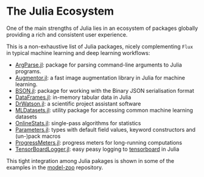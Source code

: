 # The Julia Ecosystem

One of the main strengths of Julia lies in an ecosystem of packages 
globally providing a rich and consistent user experience.

This is a non-exhaustive list of Julia packages, nicely complementing `Flux` in typical
machine learning and deep learning workflows:

- [ArgParse.jl](https://github.com/carlobaldassi/ArgParse.jl): package for parsing command-line arguments to Julia programs.
- [Augmentor.jl](https://github.com/Evizero/Augmentor.jl): a fast image augmentation library in Julia for machine learning.
- [BSON.jl](https://github.com/JuliaIO/BSON.jl): package for working with the Binary JSON serialisation format
- [DataFrames.jl](https://github.com/joshday/OnlineStats.jl): in-memory tabular data in Julia
- [DrWatson.jl](https://github.com/JuliaDynamics/DrWatson.jl):  a scientific project assistant software
- [MLDatasets.jl](https://github.com/JuliaML/MLDatasets.jl): utility package for accessing common machine learning datasets
- [OnlineStats.jl](https://github.com/joshday/OnlineStats.jl): single-pass algorithms for statistics
- [Parameters.jl](https://github.com/mauro3/Parameters.jl): types with default field values, keyword constructors and (un-)pack macros
- [ProgressMeters.jl](https://github.com/timholy/ProgressMeter.jl): progress meters for long-running computations
- [TensorBoardLogger.jl](https://github.com/PhilipVinc/TensorBoardLogger.jl): easy peasy logging to [tensorboard](https://www.tensorflow.org/tensorboard) in Julia

This tight integration among Julia pakages is shown in some of the examples in the [model-zoo](https://github.com/FluxML/model-zoo) repository.
